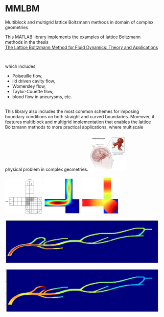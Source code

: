 # MMLBM
Multiblock and multigrid lattice Boltzmann methods in domain of complex geometries

This MATLAB library implements the examples of lattice Boltzmann methods in the thesis <br/>
[The Lattice Boltzmann Method for Fluid Dynamics: Theory and Applications](https://github.com/cpempire/MMLBM/tree/master/thesis)

<br/>

which includes 
- Poiseuille flow, 
- lid driven cavity flow, 
- Womersley flow, 
- Taylor-Couette flow, 
- blood flow in aneurysms, etc. 

<br/>
This library also includes the most common schemes for imposing boundary conditions on both straight and curved boundaries. Moreover, it features multiblock and multigrid implementation that enables the lattice Boltzmann methods to more practical applications, where multiscale physical problem in complex geometries.

<img src="images/cerebral_aneurysm_2.jpeg" style="width: 24%; max-width: 250px; margin-top: 1.5em;">
<img src="images/lbm-block.png" style="width: 24%; max-width: 250px; margin-top: 1.5em;">

<img src="images/lbm-velocity.png" style="width: 24%;">
<img src="images/lbm-pressure.png" style="width: 24%;">

![arm](images/lbm-plaque-velocity.png)

![arm](images/lbm-plaque-pressure.png)
